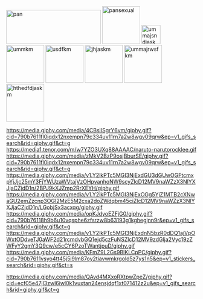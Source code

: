 </picture>
 <source media="(prefers-color-scheme: dark)" srcset="https://media.giphy.com/media/TleRuyuLGvYpD6N7W5/giphy.gif?cid=790b7611vn1dh5mc5b4upx013fx93ttca3w3rqvenack67z7&ep=v1_gifs_search&rid=giphy.gif&ct=g" width="250" height="90"/>
 <source media="(prefers-color-scheme: light)" srcset="https://media.giphy.com/media/TleRuyuLGvYpD6N7W5/giphy.gif?cid=790b7611vn1dh5mc5b4upx013fx93ttca3w3rqvenack67z7&ep=v1_gifs_search&rid=giphy.gif&ct=g" width="250" height="90"/>
 <img alt="pan" src="https://media.giphy.com/media/TleRuyuLGvYpD6N7W5/giphy.gif?cid=790b7611vn1dh5mc5b4upx013fx93ttca3w3rqvenack67z7&ep=v1_gifs_search&rid=giphy.gif&ct=g" width="250" height="90"/>
</picture>
</picture>
 <source media="(prefers-color-scheme: dark)" srcset="https://media.giphy.com/media/PDVJjnUZqIJ0I/giphy.gif?cid=ecf05e4741j6iv1ant5gr70f3xmkeh6sw7t2eiq1q17pjp88&ep=v1_gifs_search&rid=giphy.gif&ct=g" width="100" height="100"/>
 <source media="(prefers-color-scheme: light)" srcset="https://media.giphy.com/media/PDVJjnUZqIJ0I/giphy.gif?cid=ecf05e4741j6iv1ant5gr70f3xmkeh6sw7t2eiq1q17pjp88&ep=v1_gifs_search&rid=giphy.gif&ct=g" width="100" height="100"/>
 <img alt="pansexual" src="https://media.giphy.com/media/PDVJjnUZqIJ0I/giphy.gif?cid=ecf05e4741j6iv1ant5gr70f3xmkeh6sw7t2eiq1q17pjp88&ep=v1_gifs_search&rid=giphy.gif&ct=g" width="100" height="100"/>
</picture>
</picture>
 <source media="(prefers-color-scheme: dark)" srcset="https://media.giphy.com/media/v1.Y2lkPTc5MGI3NjExZmwwaXFkeDEybnhlbXBuNzljMzM0dXYxMXJuN2Eydzh3Z3YwOXFydyZlcD12MV9naWZzX3NlYXJjaCZjdD1n/pQcmDMICZNyfSjpVqr/giphy.gif" width="100" height="100"/>
 <source media="(prefers-color-scheme: light)" srcset="https://media.giphy.com/media/v1.Y2lkPTc5MGI3NjExZmwwaXFkeDEybnhlbXBuNzljMzM0dXYxMXJuN2Eydzh3Z3YwOXFydyZlcD12MV9naWZzX3NlYXJjaCZjdD1n/pQcmDMICZNyfSjpVqr/giphy.gif" width="100" height="100"/>
 <img alt="ummajsndjaskm" src="https://media.giphy.com/media/v1.Y2lkPTc5MGI3NjExZmwwaXFkeDEybnhlbXBuNzljMzM0dXYxMXJuN2Eydzh3Z3YwOXFydyZlcD12MV9naWZzX3NlYXJjaCZjdD1n/pQcmDMICZNyfSjpVqr/giphy.gif" width="50" height="50"/>
</picture>
</picture>
 <source media="(prefers-color-scheme: dark)" srcset="https://media.giphy.com/media/v1.Y2lkPTc5MGI3NjExOGg5YjZ1MTB2cXNwaGU2emZzcnp3OGI2MzE5M2cxa2doZWdqbm45ciZlcD12MV9naWZzX3NlYXJjaCZjdD1n/11oDKZzPaNl2mY/giphy.gif" width="100" height="100"/>
 <source media="(prefers-color-scheme: light)" srcset="https://media.giphy.com/media/v1.Y2lkPTc5MGI3NjExOGg5YjZ1MTB2cXNwaGU2emZzcnp3OGI2MzE5M2cxa2doZWdqbm45ciZlcD12MV9naWZzX3NlYXJjaCZjdD1n/11oDKZzPaNl2mY/giphy.gif" width="100" height="100"/>
 <img alt="ummkm" src="https://media.giphy.com/media/v1.Y2lkPTc5MGI3NjExOGg5YjZ1MTB2cXNwaGU2emZzcnp3OGI2MzE5M2cxa2doZWdqbm45ciZlcD12MV9naWZzX3NlYXJjaCZjdD1n/11oDKZzPaNl2mY/giphy.gif"width="100" height="100"/>
</picture>
</picture>
 <source media="(prefers-color-scheme: dark)" srcset="https://media.giphy.com/media/v1.Y2lkPTc5MGI3NjExN2pnMXhka2RiamdheGdpMjMwajJwbWc3cHlrajFyZnB4dHR2YnNweSZlcD12MV9naWZzX3NlYXJjaCZjdD1n/1wqYonEBtues7jlngs/giphy.gif" width="100" height="100">
 <source media="(prefers-color-scheme: light)" srcset="https://media.giphy.com/media/v1.Y2lkPTc5MGI3NjExN2pnMXhka2RiamdheGdpMjMwajJwbWc3cHlrajFyZnB4dHR2YnNweSZlcD12MV9naWZzX3NlYXJjaCZjdD1n/1wqYonEBtues7jlngs/giphy.gif" width="100" height="100">
 <img alt="usdfkm" src="https://media.giphy.com/media/v1.Y2lkPTc5MGI3NjExN2pnMXhka2RiamdheGdpMjMwajJwbWc3cHlrajFyZnB4dHR2YnNweSZlcD12MV9naWZzX3NlYXJjaCZjdD1n/1wqYonEBtues7jlngs/giphy.gif" width="100" height="100">
</picture>
</picture>
 <source media="(prefers-color-scheme: dark)" srcset="https://media.giphy.com/media/r4IIO7ILVn4zPgKLeV/giphy.gif?cid=790b7611vn1dh5mc5b4upx013fx93ttca3w3rqvenack67z7&ep=v1_gifs_search&rid=giphy.gif&ct=g" width="100" height="100">
 <source media="(prefers-color-scheme: light)" srcset="https://media.giphy.com/media/r4IIO7ILVn4zPgKLeV/giphy.gif?cid=790b7611vn1dh5mc5b4upx013fx93ttca3w3rqvenack67z7&ep=v1_gifs_search&rid=giphy.gif&ct=g" width="100" height="100">
 <img alt="jhjaskm" src="https://media.giphy.com/media/r4IIO7ILVn4zPgKLeV/giphy.gif?cid=790b7611vn1dh5mc5b4upx013fx93ttca3w3rqvenack67z7&ep=v1_gifs_search&rid=giphy.gif&ct=g" width="100" height="100">
</picture>
</picture>
 <source media="(prefers-color-scheme: dark)" srcset="https://media.giphy.com/media/v1.Y2lkPTc5MGI3NjExdGU3dGUwOGFtcmxpYjJjc25mY3FjYWUzaWVtajVzOHpvanhoNW9scyZlcD12MV9naWZzX3NlYXJjaCZjdD1n/mKbl77Un4I8j6aROOT/giphy.gif" width="100" height="100">
 <source media="(prefers-color-scheme: light)" srcset="https://media.giphy.com/media/v1.Y2lkPTc5MGI3NjExdGU3dGUwOGFtcmxpYjJjc25mY3FjYWUzaWVtajVzOHpvanhoNW9scyZlcD12MV9naWZzX3NlYXJjaCZjdD1n/mKbl77Un4I8j6aROOT/giphy.gif" width="100" height="100">
 <img alt="ummajrwsfkm" src="https://media.giphy.com/media/v1.Y2lkPTc5MGI3NjExdGU3dGUwOGFtcmxpYjJjc25mY3FjYWUzaWVtajVzOHpvanhoNW9scyZlcD12MV9naWZzX3NlYXJjaCZjdD1n/mKbl77Un4I8j6aROOT/giphy.gif" width="100" height="100">
</picture>
</picture>
 <source media="(prefers-color-scheme: dark)" srcset="https://media1.tenor.com/m/KSLMmhC5WG4AAAAd/rock-lee-gaara.gif" width="100" height="100">
 <source media="(prefers-color-scheme: light)" srcset="https://media1.tenor.com/m/KSLMmhC5WG4AAAAd/rock-lee-gaara.gif" width="100" height="100">
 <img alt="hthedfdjaskm" src="https://media1.tenor.com/m/KSLMmhC5WG4AAAAd/rock-lee-gaara.gif" width="100" height="100">
</picture>



https://media.giphy.com/media/4CBslISgrY6vm/giphy.gif?cid=790b7611fl0iqdx12nxempn79c334uv11rn7a2w8wgv09qrw&ep=v1_gifs_search&rid=giphy.gif&ct=g
https://media1.tenor.com/m/w7YZO3UXq88AAAAC/naruto-narutorocklee.gif
https://media.giphy.com/media/zMkV2BzP9osjBburSE/giphy.gif?cid=790b7611fl0iqdx12nxempn79c334uv11rn7a2w8wgv09qrw&ep=v1_gifs_search&rid=giphy.gif&ct=g
https://media.giphy.com/media/v1.Y2lkPTc5MGI3NjExdGU3dGUwOGFtcmxpYjJjc25mY3FjYWUzaWVtajVzOHpvanhoNW9scyZlcD12MV9naWZzX3NlYXJjaCZjdD1n/2BPJ9kXJZmp2RrXEYH/giphy.gif
https://media.giphy.com/media/v1.Y2lkPTc5MGI3NjExOGg5YjZ1MTB2cXNwaGU2emZzcnp3OGI2MzE5M2cxa2doZWdqbm45ciZlcD12MV9naWZzX3NlYXJjaCZjdD1n/LGobjSx3acxqg/giphy.gif
https://media.giphy.com/media/opKJdyoEZFjG0/giphy.gif?cid=790b76118h9b6u10vqsphe6zfsrzw8b63193g1kghegjnn9r&ep=v1_gifs_search&rid=giphy.gif&ct=g
https://media.giphy.com/media/v1.Y2lkPTc5MGI3NjExdnN5bzR0dDQ1ajVpOWxtODdveTJ0aWF2d21rcmdvbGQ1ejd5czFuNSZlcD12MV9zdGlja2Vyc19zZWFyY2gmY3Q9cw/e5cCY6PzoTWantjpuD/giphy.gif
https://media.giphy.com/media/KFmZ9L2Gs9BlKLCpPC/giphy.gif?cid=790b7611vsyo4tt45j5i9lm87oy2tiavwmkrgold5z7ys1n5&ep=v1_stickers_search&rid=giphy.gif&ct=s

https://media.giphy.com/media/QAvd4MXxoRXtpwZpeZ/giphy.gif?cid=ecf05e47jl3zwl6iwl0k1vuxtan24ensjdqf1xt071412z2u&ep=v1_gifs_search&rid=giphy.gif&ct=g
